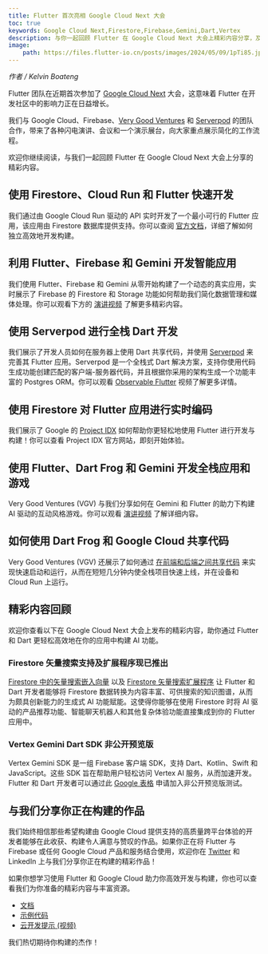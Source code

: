 ```yaml
---
title: Flutter 首次亮相 Google Cloud Next 大会
toc: true
keywords: Google Cloud Next,Firestore,Firebase,Gemini,Dart,Vertex
description: 与你一起回顾 Flutter 在 Google Cloud Next 大会上精彩内容分享，及时掌握 Flutter 最新动态。
image:
    path: https://files.flutter-io.cn/posts/images/2024/05/09/1pTi85.jpg
---
```


*作者 / Kelvin Boateng*

Flutter 团队在近期首次参加了 [Google Cloud Next](https://cloud.withgoogle.com/next) 大会，这意味着 Flutter 在开发社区中的影响力正在日益增长。

我们与 Google Cloud、Firebase、[Very Good Ventures](https://verygood.ventures/) 和 [Serverpod](https://serverpod.dev/) 的团队合作，带来了各种闪电演讲、会议和一个演示展台，向大家重点展示简化的工作流程。

欢迎你继续阅读，与我们一起回顾 Flutter 在 Google Cloud Next 大会上分享的精彩内容。

## **使用 Firestore、Cloud Run 和 Flutter 快速开发**

我们通过由 Google Cloud Run 驱动的 API 实时开发了一个最小可行的 Flutter 应用，该应用由 Firestore 数据库提供支持。你可以查阅 [官方文档](https://assets.swoogo.com/uploads/3784202-66185e868d8c1.pdf)，详细了解如何独立高效地开发构建。

## **利用 Flutter、Firebase 和 Gemini 开发智能应用**

我们使用 Flutter、Firebase 和 Gemini 从零开始构建了一个动态的真实应用，实时展示了 Firebase 的 Firestore 和 Storage 功能如何帮助我们简化数据管理和媒体处理。你可以观看下方的 [演讲视频]({{site.bili.video}}/BV1ub421b7xm/) 了解更多精彩内容。

## **使用 Serverpod 进行全栈 Dart 开发**

我们展示了开发人员如何在服务器上使用 Dart 共享代码，并使用 [Serverpod](https://serverpod.dev) 来完善其 Flutter 应用。Serverpod 是一个全栈式 Dart 解决方案，支持你使用代码生成功能创建匹配的客户端-服务器代码，并且根据你采用的架构生成一个功能丰富的 Postgres ORM。你可以观看 [Observable Flutter]({{site.bili.video}}/BV19r42177V3/) 视频了解更多详情。

## **使用 Firestore 对 Flutter 应用进行实时编码**

我们展示了 Google 的 [Project IDX](https://idx.dev/) 如何帮助你更轻松地使用 Flutter 进行开发与构建！你可以查看 Project IDX 官方网站，即刻开始体验。

## **使用 Flutter、Dart Frog 和 Gemini 开发全栈应用和游戏**

Very Good Ventures (VGV) 与我们分享如何在 Gemini 和 Flutter 的助力下构建 AI 驱动的互动风格游戏。你可以观看 [演讲视频]({{site.bili.video}}/BV1Ez421m7NE/) 了解详细内容。

## **如何使用 Dart Frog 和 Google Cloud 共享代码**

Very Good Ventures (VGV) 还展示了如何通过 [在前端和后端之间共享代码](https://dartfrog.vgv.dev/) 来实现快速启动和运行，从而在短短几分钟内使全栈项目快速上线，并在设备和 Cloud Run 上运行。

## **精彩内容回顾**

欢迎你查看以下在 Google Cloud Next 大会上发布的精彩内容，助你通过 Flutter 和 Dart 更轻松高效地在你的应用中构建 AI 功能。

### **Firestore 矢量搜索支持及扩展程序现已推出**

[Firestore 中的矢量搜索嵌入向量](https://cloud.google.com/blog/products/databases/get-started-with-firestore-vector-similarity-search) 以及 [Firestore 矢量搜索扩展程序](https://extensions.dev/extensions/googlecloud/firestore-vector-search) 让 Flutter 和 Dart 开发者能够将 Firestore 数据转换为内容丰富、可供搜索的知识图谱，从而为颇具创新能力的生成式 AI 功能赋能。这使得你能够在使用 Firestore 时将 AI 驱动的产品推荐功能、智能聊天机器人和其他复杂体验功能直接集成到你的 Flutter 应用中。

### **Vertex Gemini Dart SDK 非公开预览版**

Vertex Gemini SDK 是一组 Firebase 客户端 SDK，支持 Dart、Kotlin、Swift 和 JavaScript。这些 SDK 旨在帮助用户轻松访问 Vertex AI 服务，从而加速开发。Flutter 和 Dart 开发者可以通过此 [Google 表格](https://docs.google.com/forms/d/e/1FAIpQLScIuowa37cp-yCCLOy9QAFYLVzBPXiU5x-mgENvVmn9OYLtYw/viewform) 申请加入非公开预览版测试。

## **与我们分享你正在构建的作品**

我们始终相信那些希望构建由 Google Cloud 提供支持的高质量跨平台体验的开发者能够在此收获、构建令人满意与赞叹的作品。如果你正在将 Flutter 与 Firebase 或任何 Google Cloud 产品和服务结合使用，欢迎你在 [Twitter](https://twitter.com/FlutterDev) 和 LinkedIn 上与我们分享你正在构建的精彩作品！

如果你想学习使用 Flutter 和 Google Cloud 助力你高效开发与构建，你也可以查看我们为你准备的精彩内容与丰富资源。

* [文档](https://dart.dev/server/google-cloud)
* [示例代码](https://github.com/flutter/samples/tree/main/code_sharing)
* [云开发提示 (视频)]({{site.bili.video}}/BV1gC41177MA/)

我们热切期待你构建的杰作！

